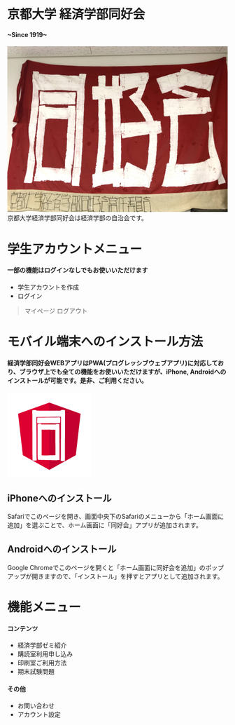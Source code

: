 # 京都大学 経済学部同好会
#### ~Since 1919~
![Photo of a flag of Doukoukai](assets/images/doukoukai.jpg)
京都大学経済学部同好会は経済学部の自治会です。

# 学生アカウントメニュー
#### 一部の機能はログインなしでもお使いいただけます
- 学生アカウントを作成
- ログイン

> マイページ
> ログアウト

# モバイル端末へのインストール方法
#### 経済学部同好会WEBアプリはPWA(プログレッシブウェブアプリ)に対応しており、ブラウザ上でも全ての機能をお使いいただけますが、iPhone, Androidへのインストールが可能です。是非、ご利用ください。
![Photo of a icon of Doukoukai app](assets/icons/apple-touch-icon-192x192.png)
## iPhoneへのインストール
Safariでこのページを開き、画面中央下のSafariのメニューから「ホーム画面に追加」を選ぶことで、ホーム画面に「同好会」アプリが追加されます。
## Androidへのインストール
Google Chromeでこのページを開くと「ホーム画面に同好会を追加」のポップアップが開きますので、「インストール」を押すとアプリとして追加されます。

# 機能メニュー
#### コンテンツ
- 経済学部ゼミ紹介
- 購読室利用申し込み
- 印刷室ご利用方法
- 期末試験問題

#### その他
- お問い合わせ
- アカウント設定
